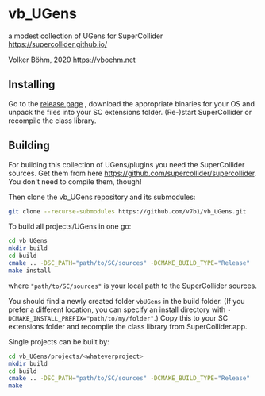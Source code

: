 # vb_UGens
a modest collection of UGens for SuperCollider https://supercollider.github.io/ 

Volker Böhm, 2020 https://vboehm.net



## Installing

Go to the [release page](https://github.com/v7b1/vb_UGens/releases) , download the appropriate binaries for your OS and unpack the files  into your SC extensions folder. (Re-)start SuperCollider or recompile  the class library.



## Building

For building this collection of UGens/plugins you need the SuperCollider sources. Get them from here https://github.com/supercollider/supercollider. You don't need to compile them, though!

Then clone the vb_UGens repository and its submodules:

```bash
git clone --recurse-submodules https://github.com/v7b1/vb_UGens.git
```

To build all projects/UGens in one go:

```bash
cd vb_UGens
mkdir build
cd build
cmake .. -DSC_PATH="path/to/SC/sources" -DCMAKE_BUILD_TYPE="Release"
make install
```

where `"path/to/SC/sources"` is your local path to the SuperCollider sources.

You should find a newly created folder `vbUGens` in the build folder. (If you prefer a different location, you can specify an install directory with `-DCMAKE_INSTALL_PREFIX="path/to/my/folder"`.)
Copy this to your SC extensions folder and recompile the class library from SuperCollider.app.



Single projects can be built by:

```bash
cd vb_UGens/projects/<whateverproject>
mkdir build
cd build
cmake .. -DSC_PATH="path/to/SC/sources" -DCMAKE_BUILD_TYPE="Release"
make
```



